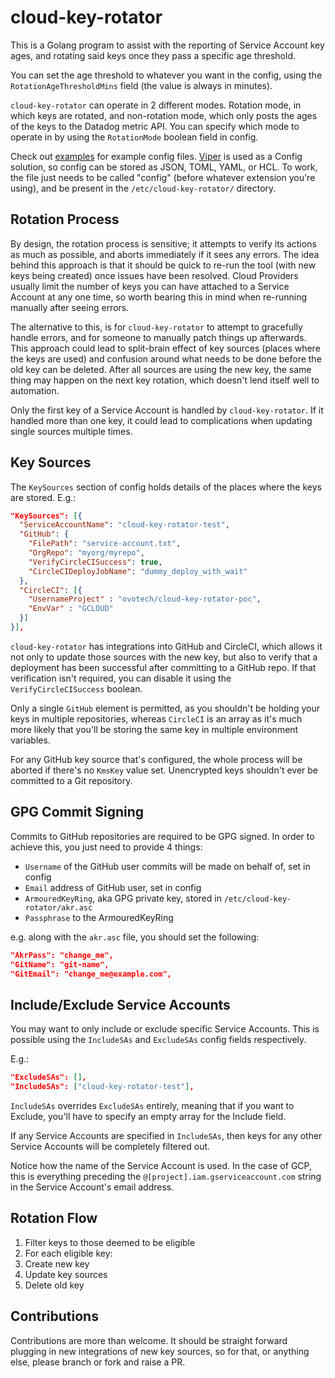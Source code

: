 # cloud-key-rotator

This is a Golang program to assist with the reporting of Service Account key
ages, and rotating said keys once they pass a specific age threshold.

You can set the age threshold to whatever you want in the config, using the
`RotationAgeThresholdMins` field (the value is always in minutes).

`cloud-key-rotator` can operate in 2 different modes. Rotation mode, in which
keys are rotated, and non-rotation mode, which only posts the ages of the keys to
the Datadog metric API. You can specify which mode to operate in by using the
`RotationMode` boolean field in config.

Check out [examples](examples) for example config files. [Viper](https://github.com/spf13/viper)
is used as a Config solution, so config can be stored as JSON, TOML, YAML, or
HCL. To work, the file just needs to be called "config" (before whatever
extension you're using), and be present in the `/etc/cloud-key-rotator/`
directory.

## Rotation Process

By design, the rotation process is sensitive; it attempts to verify its actions
as much as possible, and aborts immediately if it sees any errors. The idea
behind this approach is that it should be quick to re-run the tool (with new
keys being created) once issues have been resolved. Cloud Providers usually
limit the number of keys you can have attached to a Service Account at any one
time, so worth bearing this in mind when re-running manually after seeing errors.

The alternative to this, is for `cloud-key-rotator` to attempt to gracefully
handle errors, and for someone to manually patch things up afterwards. This
approach could lead to split-brain effect of key sources (places where the keys
are used) and confusion around what needs to be done before the old key can be
deleted. After all sources are using the new key, the same thing may happen on
the next key rotation, which doesn't lend itself well to automation.

Only the first key of a Service Account is handled by `cloud-key-rotator`. If it
handled more than one key, it could lead to complications when updating single
sources multiple times.

## Key Sources

The `KeySources` section of config holds details of the places where the keys
are stored. E.g.:

```JSON
"KeySources": [{
  "ServiceAccountName": "cloud-key-rotator-test",
  "GitHub": {
    "FilePath": "service-account.txt",
    "OrgRepo": "myorg/myrepo",
    "VerifyCircleCISuccess": true,
    "CircleCIDeployJobName": "dummy_deploy_with_wait"
  },
  "CircleCI": [{
    "UsernameProject" : "ovotech/cloud-key-rotator-poc",
    "EnvVar" : "GCLOUD"
  }]
}],
```

`cloud-key-rotator` has integrations into GitHub and CircleCI, which allows it
not only to update those sources with the new key, but also to verify that a
deployment has been successful after committing to a GitHub repo. If that
verification isn't required, you can disable it using the `VerifyCircleCISuccess`
boolean.

Only a single `GitHub` element is permitted, as you shouldn't be holding your
keys in multiple repositories, whereas `CircleCI` is an array as it's much more
likely that you'll be storing the same key in multiple environment variables.

For any GitHub key source that's configured, the whole process will be aborted
if there's no `KmsKey` value set. Unencrypted keys shouldn't ever be committed
to a Git repository.

## GPG Commit Signing

Commits to GitHub repositories are required to be GPG signed. In order to
achieve this, you just need to provide 4 things:

* `Username` of the GitHub user commits will be made on behalf of, set in config
* `Email` address of GitHub user, set in config
* `ArmouredKeyRing`, aka GPG private key, stored in `/etc/cloud-key-rotator/akr.asc`
* `Passphrase` to the ArmouredKeyRing

e.g. along with the `akr.asc` file, you should set the following:
```JSON
"AkrPass": "change_me",
"GitName": "git-name",
"GitEmail": "change_me@example.com",
```

## Include/Exclude Service Accounts

You may want to only include or exclude specific Service Accounts. This is
possible using the `IncludeSAs` and `ExcludeSAs` config fields respectively.

E.g.:

```JSON
"ExcludeSAs": [],
"IncludeSAs": ["cloud-key-rotator-test"],
```

`IncludeSAs` overrides `ExcludeSAs` entirely, meaning that if you want to
Exclude, you'll have to specify an empty array for the Include field.

If any Service Accounts are specified in `IncludeSAs`, then keys for any other
Service Accounts will be completely filtered out.

Notice how the name of the Service Account is used. In the case of GCP, this is
everything preceding the `@[project].iam.gserviceaccount.com` string in the
Service Account's email address.

## Rotation Flow

1. Filter keys to those deemed to be eligible
2. For each eligible key:
 1. Create new key
 2. Update key sources
 3.  Delete old key

## Contributions

Contributions are more than welcome. It should be straight forward plugging in
new integrations of new key sources, so for that, or anything else, please
branch or fork and raise a PR.
